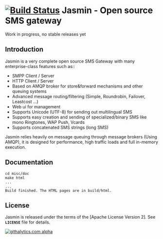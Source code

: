 [![Build Status](https://travis-ci.org/fourat/jasmin.png)](https://travis-ci.org/fourat/jasmin)
Jasmin - Open source SMS gateway
================================
Work in progress, no stable releases yet


Introduction
------------
Jasmin is a very complete open source SMS Gateway with many enterprise-class features such as::
* SMPP Client / Server
* HTTP Client / Server
* Based on AMQP broker for store&forward mechanisms and other queuing systems
* Advanced message routing/filtering (Simple, Roundrobin, Failover, Leastcost ...)
* Web ui for management
* Supports Unicode (UTF-8) for sending out multilingual SMS
* Supports easy creation and sending of specialized/binary SMS like mono Ringtones, WAP Push, Vcards
* Supports concatenated SMS strings (long SMS)

Jasmin relies heavily on message queuing through message brokers (Using AMQP), it is designed for performance, 
high traffic loads and full in-memory execution.

Documentation
-------------
```
cd misc/doc
make html
...
...
Build finished. The HTML pages are in build/html.
```

License
-------
Jasmin is released under the terms of the [Apache License Version 2]. See **`LICENSE`** file for details.

[![githalytics.com alpha](https://cruel-carlota.pagodabox.com/8f52d66d68e127b3fc7599b9062a8ff6 "githalytics.com")](http://githalytics.com/jookies/jasmin)
